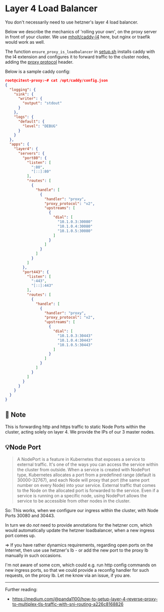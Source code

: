 # Layer 4 Load Balancer

You don't necessarily need to use hetzner's layer 4 load balancer. 

Below we describe the mechanics of 'rolling your own', on the proxy server in front of your cluster. We use [mholt/caddy-l4][cl4] here, but nginx or traefik would work as well.


The function `ensure_proxy_is_loadbalancer` in [setup.sh](../setup.sh) installs caddy with the l4 extension and configures it to forward traffic to the cluster nodes, adding the [proxy protocol](https://www.haproxy.com/blog/use-the-proxy-protocol-to-preserve-a-clients-ip-address) header.

Below is a sample caddy config:


```json
root@citest-proxy:~# cat /opt/caddy/config.json
{
  "logging": {
    "sink": {
      "writer": {
        "output": "stdout"
      }
    },
    "logs": {
      "default": {
        "level": "DEBUG"
      }
    }
  },
  "apps": {
    "layer4": {
      "servers": {
        "port80": {
          "listen": [
            ":80",
            "[::]:80"
          ],
          "routes": [
            {
              "handle": [
                {
                  "handler": "proxy",
                  "proxy_protocol": "v2",
                  "upstreams": [
                    {
                      "dial": [
                        "10.1.0.3:30080"
                        "10.1.0.4:30080"
                        "10.1.0.5:30080"
                      ]
                    }
                  ]
                }
              ]
            }
          ]
        },
        "port443": {
          "listen": [
            ":443",
            "[::]:443"
          ],
          "routes": [
            {
              "handle": [
                {
                  "handler": "proxy",
                  "proxy_protocol": "v2",
                  "upstreams": [
                    {
                      "dial": [
                        "10.1.0.3:30443"
                        "10.1.0.4:30443"
                        "10.1.0.5:30443"
                      ]
                    }
                  ]
                }
              ]
            }
          ]
        }
      }
    }
  }
}

```

## 📝 Note

This is forwarding http and https traffic to static Node Ports within the cluster, acting solely on layer 4. We provide the IPs of our 3 master nodes. 

## 💡Node Port

> A NodePort is a feature in Kubernetes that exposes a service to external traffic. It's one of the ways you can access the service within the cluster from outside.
> When a service is created with NodePort type, Kubernetes allocates a port from a predefined range (default is 30000-32767), and each Node will proxy that port (the same port number on every Node) into your service.
> External traffic that comes to the Node on the allocated port is forwarded to the service. Even if a service is running on a specific node, using NodePort allows the service to be accessible from other nodes in the cluster.

So: This works, when we configure our ingress within the cluster, with Node Ports 30080 and 30443.

In turn we do _not_ need to provide annotations for the hetzner ccm, which would automatically update the hetzner loadbalancer, when a new ingress port comes up.

=> If you have rather dynamics requirements, regarding open ports on the Internet, then use use hetzner's lb - or add the new port to the proxy lb manually in such occasions.

I'm not aware of some ccm, which could e.g. run http config commands on new ingress ports, so that we could provide a reconfig handler for such requests, on the proxy lb. Let me know via an issue, if you are.

---

Further reading: 

- https://medium.com/@panda1100/how-to-setup-layer-4-reverse-proxy-to-multiplex-tls-traffic-with-sni-routing-a226c8168826

[cl4]: https://github.com/mholt/caddy-l4

